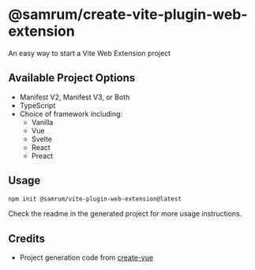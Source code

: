 # @samrum/create-vite-plugin-web-extension

An easy way to start a Vite Web Extension project

## Available Project Options

- Manifest V2, Manifest V3, or Both
- TypeScript
- Choice of framework including:
  - Vanilla
  - Vue
  - Svelte
  - React
  - Preact

## Usage

```sh
npm init @samrum/vite-plugin-web-extension@latest
```

Check the readme in the generated project for more usage instructions.

## Credits

- Project generation code from [create-vue](https://github.com/vuejs/create-vue)

